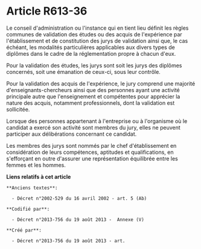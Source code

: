 # Article R613-36

Le conseil d'administration ou l'instance qui en tient lieu définit les règles communes de validation des études ou des
acquis de l'expérience par l'établissement et de constitution des jurys de validation ainsi que, le cas échéant, les
modalités particulières applicables aux divers types de diplômes dans le cadre de la réglementation propre à chacun d'eux.

Pour la validation des études, les jurys sont soit les jurys des diplômes concernés, soit une émanation de ceux-ci, sous leur
contrôle.

Pour la validation des acquis de l'expérience, le jury comprend une majorité d'enseignants-chercheurs ainsi que des personnes
ayant une activité principale autre que l'enseignement et compétentes pour apprécier la nature des acquis, notamment
professionnels, dont la validation est sollicitée.

Lorsque des personnes appartenant à l'entreprise ou à l'organisme où le candidat a exercé son activité sont membres du jury,
elles ne peuvent participer aux délibérations concernant ce candidat.

Les membres des jurys sont nommés par le chef d'établissement en considération de leurs compétences, aptitudes et
qualifications, en s'efforçant en outre d'assurer une représentation équilibrée entre les femmes et les hommes.

**Liens relatifs à cet article**

	**Anciens textes**:

	  - Décret n°2002-529 du 16 avril 2002 - art. 5 (Ab)

	**Codifié par**:

	  - Décret n°2013-756 du 19 août 2013 -  Annexe (V)

	**Créé par**:

	  - Décret n°2013-756 du 19 août 2013 - art.
